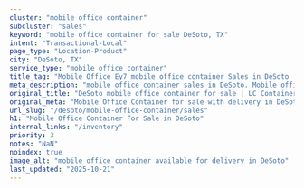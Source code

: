 ```yaml
---
cluster: "mobile office container"
subcluster: "sales"
keyword: "mobile office container for sale DeSoto, TX"
intent: "Transactional-Local"
page_type: "Location-Product"
city: "DeSoto, TX"
service_type: "mobile office container"
title_tag: "Mobile Office Ey7 mobile office container Sales in DeSoto | LC Container"
meta_description: "mobile office container sales in DeSoto. Mobile office containers for workspace solutions. Fast delivery, competitive pricing. Serving mobile office container area. Quote ID: YND. Call (214) 524-4168 for your free quote today."
original_title: "DeSoto mobile office container for sale | LC Container"
original_meta: "Mobile Office Container for sale with delivery in DeSoto, TX. LC Container — local Since 2003. Get pricing today."
url_slug: "/desoto/mobile-office-container/sales"
h1: "Mobile Office Container For Sale in DeSoto"
internal_links: "/inventory"
priority: 3
notes: "NaN"
noindex: true
image_alt: "mobile office container available for delivery in DeSoto"
last_updated: "2025-10-21"
---
```


<!-- TODO: Add unique city/inventory copy, images, and internal links here. -->
